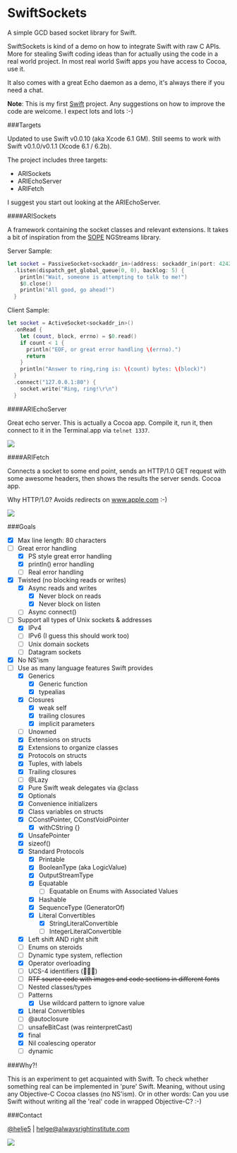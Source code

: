 SwiftSockets
============

A simple GCD based socket library for Swift.

SwiftSockets is kind of a demo on how to integrate Swift with raw C APIs. More
for stealing Swift coding ideas than for actually using the code in a real
world project. In most real world Swift apps you have access to Cocoa, use it.

It also comes with a great Echo daemon as a demo, it's always there if you need
a chat.

**Note**: This is my first [Swift](https://developer.apple.com/swift/) project.
Any suggestions on how to improve the code are welcome. I expect lots and lots
:-)

###Targets

Updated to use Swift v0.0.10 (aka Xcode 6.1 GM).
Still seems to work with Swift v0.1.0/v0.1.1 (Xcode 6.1 / 6.2b).

The project includes three targets:
- ARISockets
- ARIEchoServer
- ARIFetch

I suggest you start out looking at the ARIEchoServer.

####ARISockets

A framework containing the socket classes and relevant extensions. It takes a
bit of inspiration from the [SOPE](http://sope.opengroupware.org) NGStreams
library.

Server Sample:
```swift
let socket = PassiveSocket<sockaddr_in>(address: sockaddr_in(port: 4242))
  .listen(dispatch_get_global_queue(0, 0), backlog: 5) {
    println("Wait, someone is attempting to talk to me!")
    $0.close()
    println("All good, go ahead!")
  }
```

Client Sample:
```swift
let socket = ActiveSocket<sockaddr_in>()
  .onRead {
    let (count, block, errno) = $0.read()
    if count < 1 {
      println("EOF, or great error handling \(errno).")
      return
    }
    println("Answer to ring,ring is: \(count) bytes: \(block)")
  }
  .connect("127.0.0.1:80") {
    socket.write("Ring, ring!\r\n")
  }
```

####ARIEchoServer

Great echo server. This is actually a Cocoa app. Compile it, run it, then
connect to it in the Terminal.app via ```telnet 1337```.

![](http://i.imgur.com/874ovtE.png)

####ARIFetch

Connects a socket to some end point, sends an HTTP/1.0 GET request with some
awesome headers, then shows the results the server sends. Cocoa app.

Why HTTP/1.0? Avoids redirects on www.apple.com :-)

![](http://i.imgur.com/nRhADxg.png)


###Goals

- [x] Max line length: 80 characters
- [ ] Great error handling
  - [x] PS style great error handling
  - [x] println() error handling
  - [ ] Real error handling
- [x] Twisted (no blocking reads or writes)
  - [x] Async reads and writes
    - [x] Never block on reads
    - [x] Never block on listen
  - [ ] Async connect()
- [ ] Support all types of Unix sockets & addresses
  - [x] IPv4
  - [ ] IPv6 (I guess this should work too)
  - [ ] Unix domain sockets
  - [ ] Datagram sockets
- [x] No NS'ism
- [ ] Use as many language features Swift provides
  - [x] Generics
    - [x] Generic function
    - [x] typealias
  - [x] Closures
    - [x] weak self
    - [x] trailing closures
    - [x] implicit parameters
  - [ ] Unowned
  - [x] Extensions on structs
  - [x] Extensions to organize classes
  - [x] Protocols on structs
  - [x] Tuples, with labels
  - [x] Trailing closures
  - [ ] @Lazy
  - [x] Pure Swift weak delegates via @class
  - [x] Optionals
  - [x] Convenience initializers
  - [x] Class variables on structs
  - [x] CConstPointer, CConstVoidPointer
    - [x] withCString {}
  - [x] UnsafePointer
  - [x] sizeof()
  - [x] Standard Protocols
    - [x] Printable
    - [x] BooleanType (aka LogicValue)
    - [x] OutputStreamType
    - [x] Equatable
      - [ ] Equatable on Enums with Associated Values
    - [x] Hashable
    - [x] SequenceType (GeneratorOf<T>)
    - [x] Literal Convertibles
      - [x] StringLiteralConvertible
      - [ ] IntegerLiteralConvertible
  - [x] Left shift AND right shift
  - [ ] Enums on steroids
  - [ ] Dynamic type system, reflection
  - [x] Operator overloading
  - [ ] UCS-4 identifiers (🐔🐔🐔)
  - [ ] ~~RTF source code with images and code sections in different fonts~~
  - [ ] Nested classes/types
  - [ ] Patterns
    - [x] Use wildcard pattern to ignore value
  - [x] Literal Convertibles
  - [ ] @autoclosure
  - [ ] unsafeBitCast (was reinterpretCast)
  - [x] final
  - [x] Nil coalescing operator
  - [ ] dynamic

###Why?!

This is an experiment to get acquainted with Swift. To check whether something
real can be implemented in 'pure' Swift. Meaning, without using any Objective-C
Cocoa classes (no NS'ism).
Or in other words: Can you use Swift without writing all the 'real' code in
wrapped Objective-C? :-)

###Contact

[@helje5](http://twitter.com/helje5) | helge@alwaysrightinstitute.com

![](http://www.alwaysrightinstitute.com/ARI.png)
